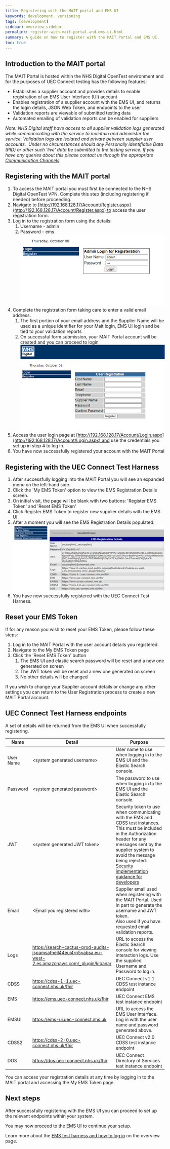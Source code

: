 ```yaml
---
title: Registering with the MAIT portal and EMS UI
keywords: development, versioning
tags: [development]
sidebar: overview_sidebar
permalink: register-with-mait-portal-and-ems-ui.html
summary: A guide on how to register with the MAIT Portal and EMS UI.
toc: true
---
```


## Introduction to the MAIT portal

The MAIT Portal is hosted within the NHS Digital OpenTest environment and for the purposes of UEC Connect testing has the following features:

*   Establishes a supplier account and provides details to enable registration of an EMS User Interface (UI) account
*   Enables registration of a supplier account with the EMS UI, and returns the login details, JSON Web Token, and endpoints to the user
*   Validation reports are viewable of submitted testing data 
*   Automated emailing of validation reports can be enabled for suppliers

_Note: NHS Digital staff have access to all supplier validation logs generated while communicating with the service to maintain and administer the service. Validation logs are isolated and private between supplier user accounts.  Under no circumstances should any Personally identifiable Data (PID) or other such 'live' data be submitted to the testing service. If you have any queries about this please contact us through the appropriate [Communication Channels](/support-communications.html)._

## Registering with the MAIT portal

1.  To access the MAIT portal you must first be connected to the NHS Digital OpenTest VPN. Complete this step (including registering if needed) before proceeding.
2.  Navigate to [http://192.168.128.17/Account/Register.aspx](http://192.168.128.17/Account/Register.aspx) to access the user registration form.
3.  Log in to the registration form using the details:
    1.  Username - admin
    2.  Password - ems
![MAIT admin login](/images/mait-admin-login.png)
4.  Complete the registration form taking care to enter a valid email address.
    1.  The first portion of your email address and the Supplier Name will be used as a unique identifier for your Mait login, EMS UI login and be tied to your validation reports
    2.  On successful form submission, your MAIT Portal account will be created and you can proceed to login
![MAIT registration form](/images/mait-registration-form.png)
5.  Access the user login page at [http://192.168.128.17/Account/Login.aspx](http://192.168.128.17/Account/Login.aspx) and use the credentials you set up in step 4 to log in.
6.  You have now successfully registered your account with the MAIT Portal



## Registering with the UEC Connect Test Harness

1.  After successfully logging into the MAIT Portal you will see an expanded menu on the left-hand side.
2.  Click the 'My EMS Token' option to view the EMS Registration Details screen.
3.  On initial visit, the page will be blank with two buttons: 'Register EMS Token' and 'Reset EMS Token'
4.  Click Register EMS Token to register new supplier details with the EMS UI.
5.  After a moment you will see the EMS Registration Details populated:
![MAIT EMS Registration](/images/mait-ems-registration.png)
6.  You have now successfully registered with the UEC Connect Test Harness.

## Reset your EMS Token

If for any reason you wish to reset your EMS Token, please follow these steps:

1.  Log in to the MAIT Portal with the user account details you registered.
2.  Navigate to the My EMS Token page
3.  Click the 'Reset EMS Token' button
    1.  The EMS UI and elastic search password will be reset and a new one generated on screen
    2.  The JWT token will be reset and a new one generated on screen
    3.  No other details will be changed

If you wish to change your Supplier account details or change any other settings you can return to the User Registration process to create a new MAIT Portal account.

## UEC Connect Test Harness endpoints

A set of details will be returned from the EMS UI when successfully registering.

<table>
<thead>
  <tr>
    <th style="width: 15%;">Name</th>
    <th style="width: 40%;">Detail</th>
    <th>Purpose</th>
  </tr>
</thead>
<tbody>
  <tr>
    <td>User Name</td>
    <td>&lt;system generated username&gt;</td>
    <td>User name to use when logging in to the EMS UI and the Elastic Search console.</td>
  </tr>
  <tr>
    <td>Password</td>
    <td>&lt;system generated password&gt;</td>
    <td>The password to use when logging in to the EMS UI and the Elastic Search console.</td>
  </tr>
  <tr>
    <td>JWT</td>
    <td>&lt;system generated JWT token&gt;</td>
    <td>Security token to use when communicating with the EMS and CDSS test instances. This must be included in the Authorization header for any messages sent by the supplier system to avoid the message being rejected.<br><a href="https://developer.nhs.uk/apis/cds-api-2-0-0/api_security.html">Security implementation guidance for developers</a></td>
  </tr>
  <tr>
    <td>Email</td>
    <td>&lt;Email you registered with&gt;</td>
    <td>Supplier email used when registering with the MAIT Portal. Used in part to generate the username and JWT token.<br>Also used if you have requested email validation reports.</td>
  </tr>
  <tr>
    <td>Logs</td>
    <td><a href="https://search-cactus-prod-audits-jspamsafneil44eui4rn5vabsa.eu-west-2.es.amazonaws.com/_plugin/kibana/">https://search-cactus-prod-audits-jspamsafneil44eui4rn5vabsa.eu-west-2.es.amazonaws.com/_plugin/kibana/</a></td>
    <td>URL to access the Elastic Search console for viewing interaction logs. Use the supplied Username and Password to log in.</td>
  </tr>
  <tr>
    <td>CDSS</td>
    <td><a href="https://cdss-1-1.uec-connect.nhs.uk/fhir">https://cdss-1-1.uec-connect.nhs.uk/fhir</a></td>
    <td>UEC Connect v1.1 CDSS test instance endpoint</td>
  </tr>
  <tr>
    <td>EMS</td>
    <td><a href="https://ems.uec-connect.nhs.uk/fhir">https://ems.uec-connect.nhs.uk/fhir</a></td>
    <td>UEC Connect EMS test instance endpoint</td>
  </tr>
  <tr>
    <td>EMSUI</td>
    <td><a href="https://ems-ui.uec-connect.nhs.uk/">https://ems-ui.uec-connect.nhs.uk</a></td>
    <td>URL to access the EMS User Interface.<br>Log in with the user name and password generated above.</td>
  </tr>
  <tr>
    <td>CDSS2</td>
    <td><a href="https://cdss-2-0.uec-connect.nhs.uk/fhir">https://cdss-2-0.uec-connect.nhs.uk/fhir</a></td>
    <td>UEC Connect v2.0 CDSS test instance endpoint</td>
  </tr>
  <tr>
    <td>DOS</td>
    <td><a href="https://dos.uec-connect.nhs.uk/fhir">https://dos.uec-connect.nhs.uk/fhir</a></td>
    <td>UEC Connect Directory of Services test instance endpoint</td>
  </tr>
</tbody>
</table>

You can access your registration details at any time by logging in to the MAIT portal and accessing the My EMS Token page.

## Next steps

After successfully registering with the EMS UI you can proceed to set up the relevant endpoints within your system.

You may now proceed to the [EMS UI](https://ems-ui.uec-connect.nhs.uk) to continue your setup.

Learn more about the [EMS test harness and how to log in](ems-overview.html) on the overview page.